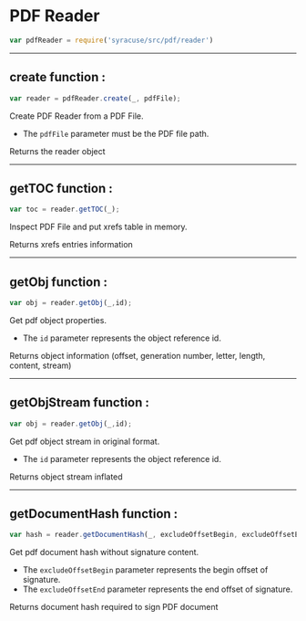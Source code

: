 
# PDF Reader
```javascript
var pdfReader = require('syracuse/src/pdf/reader')  
```

-------------
## create function :
``` javascript
var reader = pdfReader.create(_, pdfFile); 
```
Create PDF Reader from a PDF File.  

* The `pdfFile` parameter must be the PDF file path.  

Returns the reader object  

-------------
## getTOC function :
``` javascript
var toc = reader.getTOC(_); 
```
Inspect PDF File and put xrefs table in memory.    

Returns xrefs entries information

-------------
## getObj function :
``` javascript
var obj = reader.getObj(_,id); 
```
Get pdf object properties.  

* The `id` parameter represents the object reference id.  

Returns object information (offset, generation number, letter, length, content, stream)  

-------------
## getObjStream function :
``` javascript
var obj = reader.getObj(_,id); 
```
Get pdf object stream in original format.  

* The `id` parameter represents the object reference id.  

Returns object stream inflated  

-------------
## getDocumentHash function :
``` javascript
var hash = reader.getDocumentHash(_, excludeOffsetBegin, excludeOffsetEnd); 
```
Get pdf document hash without signature content.  

* The `excludeOffsetBegin` parameter represents the begin offset of signature.  
* The `excludeOffsetEnd` parameter represents the end offset of signature.  

Returns document hash required to sign PDF document  

